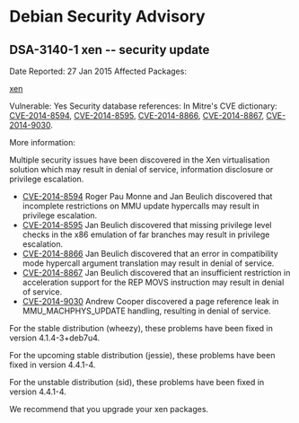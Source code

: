 
Debian Security Advisory
========================


DSA-3140-1 xen -- security update
---------------------------------



Date Reported:
27 Jan 2015
Affected Packages:

[xen](https://packages.debian.org/src:xen)

Vulnerable:
Yes
Security database references:
In Mitre's CVE dictionary: [CVE-2014-8594](https://security-tracker.debian.org/tracker/CVE-2014-8594), [CVE-2014-8595](https://security-tracker.debian.org/tracker/CVE-2014-8595), [CVE-2014-8866](https://security-tracker.debian.org/tracker/CVE-2014-8866), [CVE-2014-8867](https://security-tracker.debian.org/tracker/CVE-2014-8867), [CVE-2014-9030](https://security-tracker.debian.org/tracker/CVE-2014-9030).  

More information:

Multiple security issues have been discovered in the Xen virtualisation
solution which may result in denial of service, information disclosure
or privilege escalation.


* [CVE-2014-8594](https://security-tracker.debian.org/tracker/CVE-2014-8594)
Roger Pau Monne and Jan Beulich discovered that incomplete
 restrictions on MMU update hypercalls may result in privilege
 escalation.
* [CVE-2014-8595](https://security-tracker.debian.org/tracker/CVE-2014-8595)
Jan Beulich discovered that missing privilege level checks in the
 x86 emulation of far branches may result in privilege escalation.
* [CVE-2014-8866](https://security-tracker.debian.org/tracker/CVE-2014-8866)
Jan Beulich discovered that an error in compatibility mode hypercall
 argument translation may result in denial of service.
* [CVE-2014-8867](https://security-tracker.debian.org/tracker/CVE-2014-8867)
Jan Beulich discovered that an insufficient restriction in
 acceleration support for the REP MOVS instruction may result in
 denial of service.
* [CVE-2014-9030](https://security-tracker.debian.org/tracker/CVE-2014-9030)
Andrew Cooper discovered a page reference leak in MMU\_MACHPHYS\_UPDATE
 handling, resulting in denial of service.


For the stable distribution (wheezy), these problems have been fixed in
version 4.1.4-3+deb7u4.


For the upcoming stable distribution (jessie), these problems have been
fixed in version 4.4.1-4.


For the unstable distribution (sid), these problems have been fixed in
version 4.4.1-4.


We recommend that you upgrade your xen packages.





